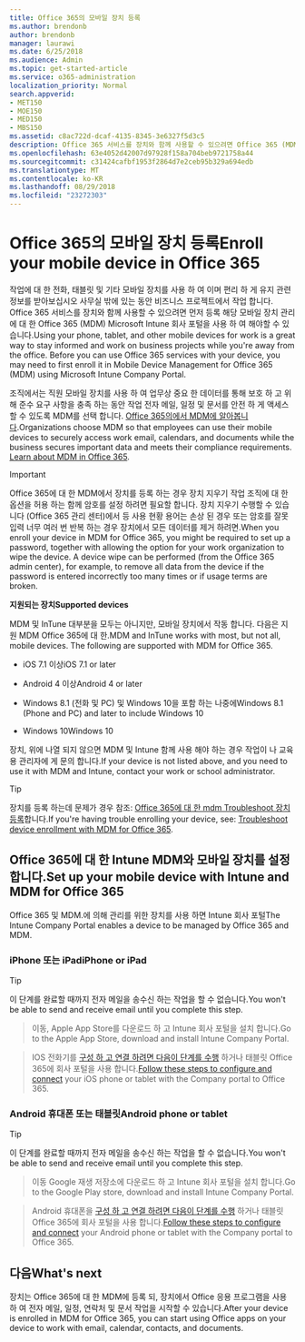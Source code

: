 ```yaml
---
title: Office 365의 모바일 장치 등록
ms.author: brendonb
author: brendonb
manager: laurawi
ms.date: 6/25/2018
ms.audience: Admin
ms.topic: get-started-article
ms.service: o365-administration
localization_priority: Normal
search.appverid:
- MET150
- MOE150
- MED150
- MBS150
ms.assetid: c8ac722d-dcaf-4135-8345-3e6327f5d3c5
description: Office 365 서비스를 장치와 함께 사용할 수 있으려면 Office 365 (MDM)에 대 한 모바일 장치 관리에 등록 하려면 다음이 단계를 수행 해야할 수 있습니다. 진행 중인 작업을 추가 하거나 처음에 대 한 전자 메일 계정을 장치로 학교 때이 수행 됩니다.
ms.openlocfilehash: 63e4052d42007d97928f158a704beb9721758a44
ms.sourcegitcommit: c31424cafbf1953f2864d7e2ceb95b329a694edb
ms.translationtype: MT
ms.contentlocale: ko-KR
ms.lasthandoff: 08/29/2018
ms.locfileid: "23272303"
---
```

# <a name="enroll-your-mobile-device-in-office-365"></a><span data-ttu-id="25f56-104">Office 365의 모바일 장치 등록</span><span class="sxs-lookup"><span data-stu-id="25f56-104">Enroll your mobile device in Office 365</span></span>

<span data-ttu-id="25f56-p102">작업에 대 한 전화, 태블릿 및 기타 모바일 장치를 사용 하 여 이며 편리 하 게 유지 관련 정보를 받아보십시오 사무실 밖에 있는 동안 비즈니스 프로젝트에서 작업 합니다. Office 365 서비스를 장치와 함께 사용할 수 있으려면 먼저 등록 해당 모바일 장치 관리에 대 한 Office 365 (MDM) Microsoft Intune 회사 포털을 사용 하 여 해야할 수 있습니다.</span><span class="sxs-lookup"><span data-stu-id="25f56-p102">Using your phone, tablet, and other mobile devices for work is a great way to stay informed and work on business projects while you're away from the office. Before you can use Office 365 services with your device, you may need to first enroll it in Mobile Device Management for Office 365 (MDM) using Microsoft Intune Company Portal.</span></span>
  
<span data-ttu-id="25f56-p103">조직에서는 직원 모바일 장치를 사용 하 여 업무상 중요 한 데이터를 통해 보호 하 고 위해 준수 요구 사항을 충족 하는 동안 작업 전자 메일, 일정 및 문서를 안전 하 게 액세스할 수 있도록 MDM를 선택 합니다. [Office 365의에서 MDM에 알아봅니다](https://go.microsoft.com/fwlink/?LinkId=615142).</span><span class="sxs-lookup"><span data-stu-id="25f56-p103">Organizations choose MDM so that employees can use their mobile devices to securely access work email, calendars, and documents while the business secures important data and meets their compliance requirements. [Learn about MDM in Office 365](https://go.microsoft.com/fwlink/?LinkId=615142).</span></span>
  
> [!IMPORTANT]
> <span data-ttu-id="25f56-p104">Office 365에 대 한 MDM에서 장치를 등록 하는 경우 장치 지우기 작업 조직에 대 한 옵션을 허용 하는 함께 암호를 설정 하려면 필요할 합니다. 장치 지우기 수행할 수 있습니다 (Office 365 관리 센터)에서 등 사용 현황 용어는 손상 된 경우 또는 암호를 잘못 입력 너무 여러 번 반복 하는 경우 장치에서 모든 데이터를 제거 하려면.</span><span class="sxs-lookup"><span data-stu-id="25f56-p104">When you enroll your device in MDM for Office 365, you might be required to set up a password, together with allowing the option for your work organization to wipe the device. A device wipe can be performed (from the Office 365 admin center), for example, to remove all data from the device if the password is entered incorrectly too many times or if usage terms are broken.</span></span> 
  
 <span data-ttu-id="25f56-111">**지원되는 장치**</span><span class="sxs-lookup"><span data-stu-id="25f56-111">**Supported devices**</span></span>
  
<span data-ttu-id="25f56-p105">MDM 및 InTune 대부분을 모두는 아니지만, 모바일 장치에서 작동 합니다. 다음은 지원 MDM Office 365에 대 한.</span><span class="sxs-lookup"><span data-stu-id="25f56-p105">MDM and InTune works with most, but not all, mobile devices. The following are supported with MDM for Office 365.</span></span>
  
- <span data-ttu-id="25f56-114">iOS 7.1 이상</span><span class="sxs-lookup"><span data-stu-id="25f56-114">iOS 7.1 or later</span></span>
    
- <span data-ttu-id="25f56-115">Android 4 이상</span><span class="sxs-lookup"><span data-stu-id="25f56-115">Android 4 or later</span></span>
    
- <span data-ttu-id="25f56-116">Windows 8.1 (전화 및 PC) 및 Windows 10을 포함 하는 나중에</span><span class="sxs-lookup"><span data-stu-id="25f56-116">Windows 8.1 (Phone and PC) and later to include Windows 10</span></span>
    
- <span data-ttu-id="25f56-117">Windows 10</span><span class="sxs-lookup"><span data-stu-id="25f56-117">Windows 10</span></span>
    
<span data-ttu-id="25f56-118">장치, 위에 나열 되지 않으면 MDM 및 Intune 함께 사용 해야 하는 경우 작업이 나 교육용 관리자에 게 문의 합니다.</span><span class="sxs-lookup"><span data-stu-id="25f56-118">If your device is not listed above, and you need to use it with MDM and Intune, contact your work or school administrator.</span></span>
  
> [!TIP]
> <span data-ttu-id="25f56-119">장치를 등록 하는데 문제가 경우 참조: [Office 365에 대 한 mdm Troubleshoot 장치 등록](troubleshoot-mdm.md)합니다.</span><span class="sxs-lookup"><span data-stu-id="25f56-119">If you're having trouble enrolling your device, see: [Troubleshoot device enrollment with MDM for Office 365](troubleshoot-mdm.md).</span></span> 
  
## <a name="set-up-your-mobile-device-with-intune-and-mdm-for-office-365"></a><span data-ttu-id="25f56-120">Office 365에 대 한 Intune MDM와 모바일 장치를 설정 합니다.</span><span class="sxs-lookup"><span data-stu-id="25f56-120">Set up your mobile device with Intune and MDM for Office 365</span></span>

<span data-ttu-id="25f56-121">Office 365 및 MDM.에 의해 관리를 위한 장치를 사용 하면 Intune 회사 포털</span><span class="sxs-lookup"><span data-stu-id="25f56-121">The Intune Company Portal enables a device to be managed by Office 365 and MDM.</span></span>
  
### <a name="iphone-or-ipad"></a><span data-ttu-id="25f56-122">iPhone 또는 iPad</span><span class="sxs-lookup"><span data-stu-id="25f56-122">iPhone or iPad</span></span>

> [!TIP]
> <span data-ttu-id="25f56-123">이 단계를 완료할 때까지 전자 메일을 송수신 하는 작업을 할 수 없습니다.</span><span class="sxs-lookup"><span data-stu-id="25f56-123">You won't be able to send and receive email until you complete this step.</span></span> 
  
> <span data-ttu-id="25f56-124">이동, Apple App Store를 다운로드 하 고 Intune 회사 포털을 설치 합니다.</span><span class="sxs-lookup"><span data-stu-id="25f56-124">Go to the Apple App Store, download and install Intune Company Portal.</span></span>
    
> <span data-ttu-id="25f56-125">IOS 전화기를 [구성 하 고 연결 하려면 다음이 단계를 수행](https://go.microsoft.com/fwlink/?linkid=875316) 하거나 태블릿 Office 365에 회사 포털을 사용 합니다.</span><span class="sxs-lookup"><span data-stu-id="25f56-125">[Follow these steps to configure and connect](https://go.microsoft.com/fwlink/?linkid=875316) your iOS phone or tablet with the Company portal to Office 365.</span></span> 
    
### <a name="android-phone-or-tablet"></a><span data-ttu-id="25f56-126">Android 휴대폰 또는 태블릿</span><span class="sxs-lookup"><span data-stu-id="25f56-126">Android phone or tablet</span></span>

> [!TIP]
> <span data-ttu-id="25f56-127">이 단계를 완료할 때까지 전자 메일을 송수신 하는 작업을 할 수 없습니다.</span><span class="sxs-lookup"><span data-stu-id="25f56-127">You won't be able to send and receive email until you complete this step.</span></span> 
  
> <span data-ttu-id="25f56-128">이동 Google 재생 저장소에 다운로드 하 고 Intune 회사 포털을 설치 합니다.</span><span class="sxs-lookup"><span data-stu-id="25f56-128">Go to the Google Play store, download and install Intune Company Portal.</span></span>
    
> <span data-ttu-id="25f56-129">Android 휴대폰을 [구성 하 고 연결 하려면 다음이 단계를 수행](https://go.microsoft.com/fwlink/?linkid=875317) 하거나 태블릿 Office 365에 회사 포털을 사용 합니다.</span><span class="sxs-lookup"><span data-stu-id="25f56-129">[Follow these steps to configure and connect](https://go.microsoft.com/fwlink/?linkid=875317) your Android phone or tablet with the Company portal to Office 365.</span></span> 
    
## <a name="whats-next"></a><span data-ttu-id="25f56-130">다음</span><span class="sxs-lookup"><span data-stu-id="25f56-130">What's next</span></span>

<span data-ttu-id="25f56-131">장치는 Office 365에 대 한 MDM에 등록 되, 장치에서 Office 응용 프로그램을 사용 하 여 전자 메일, 일정, 연락처 및 문서 작업을 시작할 수 있습니다.</span><span class="sxs-lookup"><span data-stu-id="25f56-131">After your device is enrolled in MDM for Office 365, you can start using Office apps on your device to work with email, calendar, contacts, and documents.</span></span>
  

